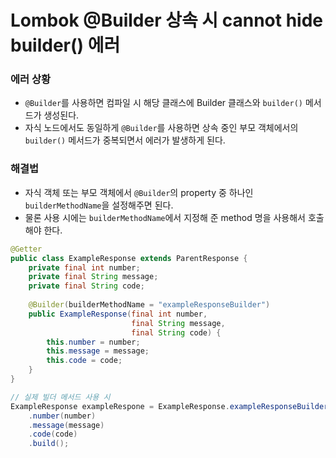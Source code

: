 # Lombok @Builder 상속 시 cannot hide builder() 에러
### 에러 상황
* `@Builder`를 사용하면 컴파일 시 해당 클래스에 Builder 클래스와 `builder()` 메서드가 생성된다.
* 자식 노드에서도 동일하게 `@Builder`를 사용하면 상속 중인 부모 객체에서의 `builder()` 메서드가 중복되면서 에러가 발생하게 된다.

### 해결법
* 자식 객체 또는 부모 객체에서 `@Builder`의 property 중 하나인 `builderMethodName`을 설정해주면 된다.
* 물론 사용 시에는 `builderMethodName`에서 지정해 준 method 명을 사용해서 호출해야 한다.

```java
@Getter
public class ExampleResponse extends ParentResponse {
    private final int number;
    private final String message;
    private final String code;
    
    @Builder(builderMethodName = "exampleResponseBuilder")
    public ExampleResponse(final int number,
                           final String message,
                           final String code) {
        this.number = number;
        this.message = message;
        this.code = code;
    }
}
```
```java
// 실제 빌더 메서드 사용 시
ExampleResponse exampleRespone = ExampleResponse.exampleResponseBuilder()
    .number(number)
    .message(message)
    .code(code)
    .build();
```
